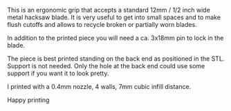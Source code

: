 This is an ergonomic grip that accepts a standard 12mm / 1/2 inch wide metal hacksaw blade. It is very useful to get into small spaces and to make flush cutoffs and allows to recycle broken or partially worn blades.

In addition to the printed piece you will need a ca. 3x18mm pin to lock in the blade.

The piece is best printed standing on the back end as positioned in the STL. Support is not needed. Only the hole at the back end could use some support if you want it to look pretty.

I printed with a 0.4mm nozzle, 4 walls, 7mm cubic infill distance.


Happy printing